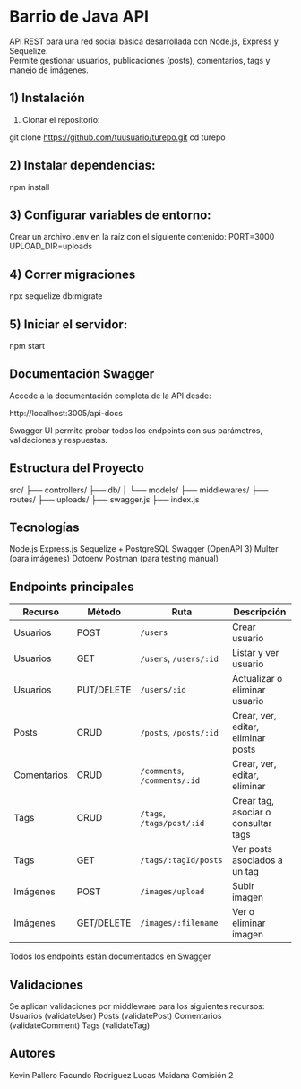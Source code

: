# Barrio de Java API

API REST para una red social básica desarrollada con Node.js, Express y Sequelize.  
Permite gestionar usuarios, publicaciones (posts), comentarios, tags y manejo de imágenes.



## 1) Instalación

1. Clonar el repositorio:

git clone https://github.com/tuusuario/turepo.git
cd turepo

## 2) Instalar dependencias:

npm install

## 3) Configurar variables de entorno:

Crear un archivo .env en la raíz con el siguiente contenido: 
PORT=3000
UPLOAD_DIR=uploads

## 4) Correr migraciones 

npx sequelize db:migrate

## 5) Iniciar el servidor:

npm start

## Documentación Swagger

Accede a la documentación completa de la API desde:

http://localhost:3005/api-docs

Swagger UI permite probar todos los endpoints con sus parámetros, validaciones y respuestas.

## Estructura del Proyecto 

src/
├── controllers/
├── db/
│   └── models/
├── middlewares/
├── routes/
├── uploads/
├── swagger.js
├── index.js

## Tecnologías

Node.js
Express.js
Sequelize + PostgreSQL
Swagger (OpenAPI 3)
Multer (para imágenes)
Dotoenv
Postman (para testing manual)

## Endpoints principales

| Recurso     | Método     | Ruta                         | Descripción                         |
| ----------- | ---------- | ---------------------------- | ----------------------------------- |
| Usuarios    | POST       | `/users`                     | Crear usuario                       |
| Usuarios    | GET        | `/users`, `/users/:id`       | Listar y ver usuario                |
| Usuarios    | PUT/DELETE | `/users/:id`                 | Actualizar o eliminar usuario       |
| Posts       | CRUD       | `/posts`, `/posts/:id`       | Crear, ver, editar, eliminar posts  |
| Comentarios | CRUD       | `/comments`, `/comments/:id` | Crear, ver, editar, eliminar        |
| Tags        | CRUD       | `/tags`, `/tags/post/:id`    | Crear tag, asociar o consultar tags |
| Tags        | GET        | `/tags/:tagId/posts`         | Ver posts asociados a un tag        |
| Imágenes    | POST       | `/images/upload`             | Subir imagen                        |
| Imágenes    | GET/DELETE | `/images/:filename`          | Ver o eliminar imagen               |

Todos los endpoints están documentados en Swagger

## Validaciones

Se aplican validaciones por middleware para los siguientes recursos:
Usuarios (validateUser)
Posts (validatePost)
Comentarios (validateComment)
Tags (validateTag)

## Autores
Kevin Pallero
Facundo Rodriguez
Lucas Maidana
Comisión 2